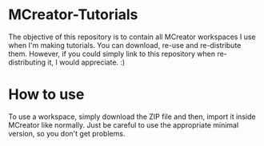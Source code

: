 # MCreator-Tutorials
The objective of this repository is to contain all MCreator workspaces I use when I'm making tutorials. You can download, re-use and re-distribute them. However, if you could simply link to this repository when re-distributing it, I would appreciate. :)

# How to use
To use a workspace, simply download the ZIP file and then, import it inside MCreator like normally. Just be careful to use the appropriate minimal version, so you don't get problems.
